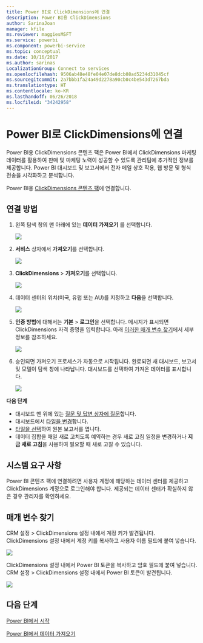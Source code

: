 ```yaml
---
title: Power BI로 ClickDimensions에 연결
description: Power BI용 ClickDimensions
author: SarinaJoan
manager: kfile
ms.reviewer: maggiesMSFT
ms.service: powerbi
ms.component: powerbi-service
ms.topic: conceptual
ms.date: 10/16/2017
ms.author: sarinas
LocalizationGroup: Connect to services
ms.openlocfilehash: 9506ab48e48fe04e07de8dcb08ad5234d31045cf
ms.sourcegitcommit: 2a7bbb1fa24a49d2278a90cb0c4be543d7267bda
ms.translationtype: HT
ms.contentlocale: ko-KR
ms.lasthandoff: 06/26/2018
ms.locfileid: "34242958"
---
```

# <a name="connect-to-clickdimensions-with-power-bi"></a>Power BI로 ClickDimensions에 연결
Power BI용 ClickDimensions 콘텐츠 팩은 Power BI에서 ClickDimensions 마케팅 데이터를 활용하여 판매 및 마케팅 노력이 성공할 수 있도록 관리팀에 추가적인 정보를 제공합니다. Power BI 대시보드 및 보고서에서 전자 메일 상호 작용, 웹 방문 및 형식 전송을 시각화하고 분석합니다.

Power BI용 [ClickDimensions 콘텐츠 팩](https://app.powerbi.com/getdata/services/click-dimensions)에 연결합니다.

## <a name="how-to-connect"></a>연결 방법
1. 왼쪽 탐색 창의 맨 아래에 있는 **데이터 가져오기** 를 선택합니다.
   
   ![](media/service-connect-to-clickdimensions/getdata.png)
2. **서비스** 상자에서 **가져오기**를 선택합니다.
   
   ![](media/service-connect-to-clickdimensions/services.png)
3. **ClickDimensions** \> **가져오기**를 선택합니다.
   
   ![](media/service-connect-to-clickdimensions/clickdimensions.png)
4. 데이터 센터의 위치(미국, 유럽 또는 AU)를 지정하고 **다음**을 선택합니다.
   
   ![](media/service-connect-to-clickdimensions/params.png)
5. **인증 방법**에 대해서는 **기본** \> **로그인**을 선택합니다. 메시지가 표시되면 ClickDimensions 자격 증명을 입력합니다. 아래 [이러한 매개 변수 찾기](#FindingParams)에서 세부 정보를 참조하세요.
   
    ![](media/service-connect-to-clickdimensions/creds.png)
6. 승인되면 가져오기 프로세스가 자동으로 시작됩니다. 완료되면 새 대시보드, 보고서 및 모델이 탐색 창에 나타납니다. 대시보드를 선택하여 가져온 데이터를 표시합니다.
   
     ![](media/service-connect-to-clickdimensions/dashboard.png)

**다음 단계**

* 대시보드 맨 위에 있는 [질문 및 답변 상자에 질문](power-bi-q-and-a.md)합니다.
* 대시보드에서 [타일을 변경](service-dashboard-edit-tile.md)합니다.
* [타일을 선택](service-dashboard-tiles.md)하여 원본 보고서를 엽니다.
* 데이터 집합을 매일 새로 고치도록 예약하는 경우 새로 고침 일정을 변경하거나 **지금 새로 고침**을 사용하여 필요할 때 새로 고칠 수 있습니다.

## <a name="system-requirements"></a>시스템 요구 사항
Power BI 콘텐츠 팩에 연결하려면 사용자 계정에 해당하는 데이터 센터를 제공하고 ClickDimensions 계정으로 로그인해야 합니다. 제공되는 데이터 센터가 확실하지 않은 경우 관리자를 확인하세요.

<a name="FindingParams"></a>

## <a name="finding-parameters"></a>매개 변수 찾기
CRM 설정 \> ClickDimensions 설정 내에서 계정 키가 발견됩니다. ClickDimensions 설정 내에서 계정 키를 복사하고 사용자 이름 필드에 붙여 넣습니다.  

![](media/service-connect-to-clickdimensions/crm.png)  

ClickDimensions 설정 내에서 Power BI 토큰을 복사하고 암호 필드에 붙여 넣습니다. CRM 설정 \> ClickDimensions 설정 내에서 Power BI 토큰이 발견됩니다.  

![](media/service-connect-to-clickdimensions/crm2.png)  

## <a name="next-steps"></a>다음 단계
[Power BI에서 시작](service-get-started.md)

[Power BI에서 데이터 가져오기](service-get-data.md)

